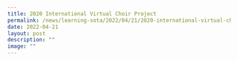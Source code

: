 ```yaml
---
title: 2020 International Virtual Choir Project
permalink: /news/learning-sota/2022/04/21/2020-international-virtual-choir-project/
date: 2022-04-21
layout: post
description: ""
image: ""
---
```

